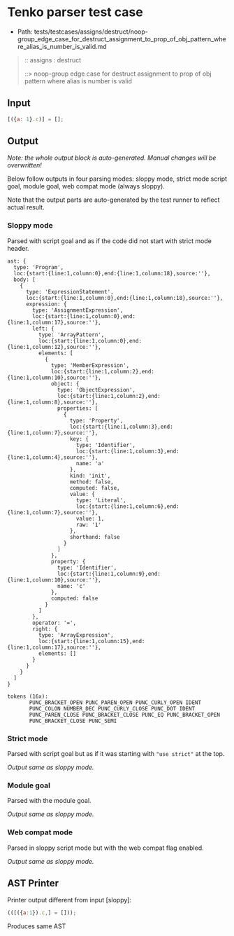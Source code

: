 # Tenko parser test case

- Path: tests/testcases/assigns/destruct/noop-group_edge_case_for_destruct_assignment_to_prop_of_obj_pattern_where_alias_is_number_is_valid.md

> :: assigns : destruct
>
> ::> noop-group edge case for destruct assignment to prop of obj pattern where alias is number is valid

## Input

`````js
[({a: 1}.c)] = [];
`````

## Output

_Note: the whole output block is auto-generated. Manual changes will be overwritten!_

Below follow outputs in four parsing modes: sloppy mode, strict mode script goal, module goal, web compat mode (always sloppy).

Note that the output parts are auto-generated by the test runner to reflect actual result.

### Sloppy mode

Parsed with script goal and as if the code did not start with strict mode header.

`````
ast: {
  type: 'Program',
  loc:{start:{line:1,column:0},end:{line:1,column:18},source:''},
  body: [
    {
      type: 'ExpressionStatement',
      loc:{start:{line:1,column:0},end:{line:1,column:18},source:''},
      expression: {
        type: 'AssignmentExpression',
        loc:{start:{line:1,column:0},end:{line:1,column:17},source:''},
        left: {
          type: 'ArrayPattern',
          loc:{start:{line:1,column:0},end:{line:1,column:12},source:''},
          elements: [
            {
              type: 'MemberExpression',
              loc:{start:{line:1,column:2},end:{line:1,column:10},source:''},
              object: {
                type: 'ObjectExpression',
                loc:{start:{line:1,column:2},end:{line:1,column:8},source:''},
                properties: [
                  {
                    type: 'Property',
                    loc:{start:{line:1,column:3},end:{line:1,column:7},source:''},
                    key: {
                      type: 'Identifier',
                      loc:{start:{line:1,column:3},end:{line:1,column:4},source:''},
                      name: 'a'
                    },
                    kind: 'init',
                    method: false,
                    computed: false,
                    value: {
                      type: 'Literal',
                      loc:{start:{line:1,column:6},end:{line:1,column:7},source:''},
                      value: 1,
                      raw: '1'
                    },
                    shorthand: false
                  }
                ]
              },
              property: {
                type: 'Identifier',
                loc:{start:{line:1,column:9},end:{line:1,column:10},source:''},
                name: 'c'
              },
              computed: false
            }
          ]
        },
        operator: '=',
        right: {
          type: 'ArrayExpression',
          loc:{start:{line:1,column:15},end:{line:1,column:17},source:''},
          elements: []
        }
      }
    }
  ]
}

tokens (16x):
       PUNC_BRACKET_OPEN PUNC_PAREN_OPEN PUNC_CURLY_OPEN IDENT
       PUNC_COLON NUMBER_DEC PUNC_CURLY_CLOSE PUNC_DOT IDENT
       PUNC_PAREN_CLOSE PUNC_BRACKET_CLOSE PUNC_EQ PUNC_BRACKET_OPEN
       PUNC_BRACKET_CLOSE PUNC_SEMI
`````

### Strict mode

Parsed with script goal but as if it was starting with `"use strict"` at the top.

_Output same as sloppy mode._

### Module goal

Parsed with the module goal.

_Output same as sloppy mode._

### Web compat mode

Parsed in sloppy script mode but with the web compat flag enabled.

_Output same as sloppy mode._

## AST Printer

Printer output different from input [sloppy]:

````js
(([({a:1}).c,] = []));
````

Produces same AST
